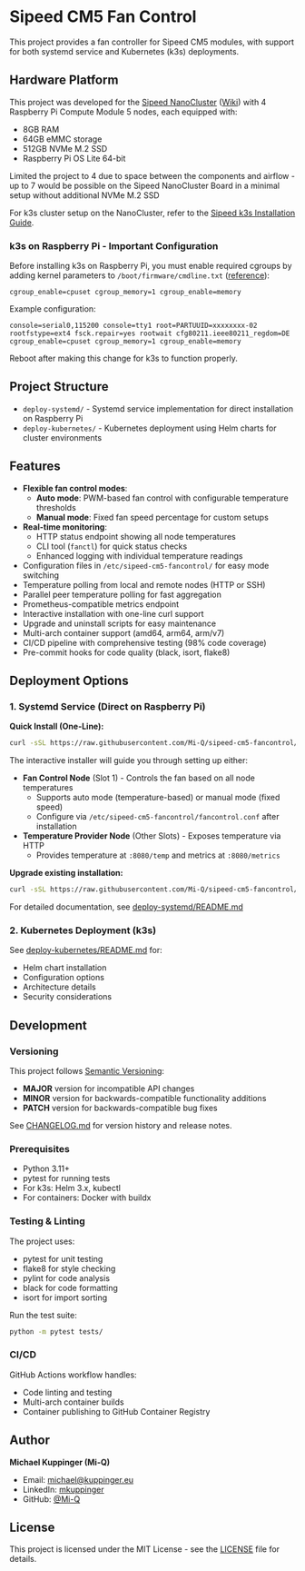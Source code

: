 # Sipeed CM5 Fan Control

This project provides a fan controller for Sipeed CM5 modules, with support for both systemd service and Kubernetes (k3s) deployments.

## Hardware Platform

This project was developed for the [Sipeed NanoCluster](https://classic.sipeed.com/nanocluster) ([Wiki](https://wiki.sipeed.com/nanocluster)) with 4 Raspberry Pi Compute Module 5 nodes, each equipped with:
- 8GB RAM
- 64GB eMMC storage
- 512GB NVMe M.2 SSD
- Raspberry Pi OS Lite 64-bit

Limited the project to 4 due to space between the components and airflow - up to 7 would be possible on the Sipeed NanoCluster Board in a minimal setup without additional NVMe M.2 SSD

For k3s cluster setup on the NanoCluster, refer to the [Sipeed k3s Installation Guide](https://wiki.sipeed.com/hardware/en/cluster/NanoCluster/k3s.html).

### k3s on Raspberry Pi - Important Configuration

Before installing k3s on Raspberry Pi, you must enable required cgroups by adding kernel parameters to `/boot/firmware/cmdline.txt` ([reference](https://forums.raspberrypi.com/viewtopic.php?t=365198)):

```
cgroup_enable=cpuset cgroup_memory=1 cgroup_enable=memory
```

Example configuration:
```
console=serial0,115200 console=tty1 root=PARTUUID=xxxxxxxx-02 rootfstype=ext4 fsck.repair=yes rootwait cfg80211.ieee80211_regdom=DE cgroup_enable=cpuset cgroup_memory=1 cgroup_enable=memory
```

Reboot after making this change for k3s to function properly.

## Project Structure

- `deploy-systemd/` - Systemd service implementation for direct installation on Raspberry Pi
- `deploy-kubernetes/` - Kubernetes deployment using Helm charts for cluster environments

## Features

- **Flexible fan control modes**:
  - **Auto mode**: PWM-based fan control with configurable temperature thresholds
  - **Manual mode**: Fixed fan speed percentage for custom setups
- **Real-time monitoring**:
  - HTTP status endpoint showing all node temperatures
  - CLI tool (`fanctl`) for quick status checks
  - Enhanced logging with individual temperature readings
- Configuration files in `/etc/sipeed-cm5-fancontrol/` for easy mode switching
- Temperature polling from local and remote nodes (HTTP or SSH)
- Parallel peer temperature polling for fast aggregation
- Prometheus-compatible metrics endpoint
- Interactive installation with one-line curl support
- Upgrade and uninstall scripts for easy maintenance
- Multi-arch container support (amd64, arm64, arm/v7)
- CI/CD pipeline with comprehensive testing (98% code coverage)
- Pre-commit hooks for code quality (black, isort, flake8)

## Deployment Options

### 1. Systemd Service (Direct on Raspberry Pi)

**Quick Install (One-Line):**
```bash
curl -sSL https://raw.githubusercontent.com/Mi-Q/sipeed-cm5-fancontrol/main/deploy-systemd/install.sh | sudo bash
```

The interactive installer will guide you through setting up either:
- **Fan Control Node** (Slot 1) - Controls the fan based on all node temperatures
  - Supports auto mode (temperature-based) or manual mode (fixed speed)
  - Configure via `/etc/sipeed-cm5-fancontrol/fancontrol.conf` after installation
- **Temperature Provider Node** (Other Slots) - Exposes temperature via HTTP
  - Provides temperature at `:8080/temp` and metrics at `:8080/metrics`

**Upgrade existing installation:**
```bash
curl -sSL https://raw.githubusercontent.com/Mi-Q/sipeed-cm5-fancontrol/main/deploy-systemd/install.sh | sudo bash -s -- --reinstall
```

For detailed documentation, see [deploy-systemd/README.md](./deploy-systemd/README.md)

### 2. Kubernetes Deployment (k3s)

See [deploy-kubernetes/README.md](./deploy-kubernetes/README.md) for:
- Helm chart installation
- Configuration options
- Architecture details
- Security considerations

## Development

### Versioning

This project follows [Semantic Versioning](https://semver.org/):
- **MAJOR** version for incompatible API changes
- **MINOR** version for backwards-compatible functionality additions
- **PATCH** version for backwards-compatible bug fixes

See [CHANGELOG.md](CHANGELOG.md) for version history and release notes.

### Prerequisites
- Python 3.11+
- pytest for running tests
- For k3s: Helm 3.x, kubectl
- For containers: Docker with buildx

### Testing & Linting
The project uses:
- pytest for unit testing
- flake8 for style checking
- pylint for code analysis
- black for code formatting
- isort for import sorting

Run the test suite:
```bash
python -m pytest tests/
```

### CI/CD
GitHub Actions workflow handles:
- Code linting and testing
- Multi-arch container builds
- Container publishing to GitHub Container Registry

## Author

**Michael Kuppinger (Mi-Q)**
- Email: michael@kuppinger.eu
- LinkedIn: [mkuppinger](https://www.linkedin.com/in/mkuppinger/)
- GitHub: [@Mi-Q](https://github.com/Mi-Q)

## License

This project is licensed under the MIT License - see the [LICENSE](LICENSE) file for details.

